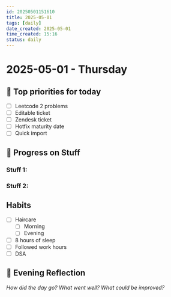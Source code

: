 ```yaml
---
id: 20250501151610
title: 2025-05-01
tags: [daily]
date_created: 2025-05-01
time_created: 15:16
status: daily
---
```

# 2025-05-01 - Thursday

## 📝 Top priorities for today
- [ ] Leetcode 2 problems
- [ ] Editable ticket
- [ ] Zendesk ticket 
- [ ] Hotfix maturity date
- [ ] Quick import

## 🔄 Progress on Stuff

### **Stuff 1:**

### **Stuff 2:**

## Habits
- [ ] Haircare
	- [ ] Morning
	- [ ] Evening
- [ ] 8 hours of sleep
- [ ] Followed work hours
- [ ] DSA

## 🌙 Evening Reflection

_How did the day go? What went well? What could be improved?_
